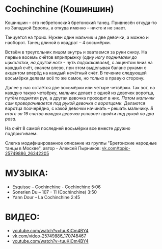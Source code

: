 Cochinchine (Кошиншин)
=========================

Кошиншин – это небретонский бретонский танец. Привнесён откуда-то из Западной Европы, а откуда именно – никто и не знает.

Танцуется на троих. Нужен один мальчик и две девочки, а можно и наоборот.
Танец длиной в квадрат – 4 восьмёрки.

Встаём в треугольник лицом внутрь и хватаемся за руки снизу. 
На первые восемь счётов вприпрыжку (_одну ногу поднимаем до щиколотки, на другой ноге - чуть подскакиваем_), с акцентом вниз на каждый счёт, скачем влево, при этом выделывая баланс руками с акцентом вперёд на каждый нечётный счёт. В течение следующей восьмёрки делаем всё то же самое, но только в правую сторону.

Далее у нас остаётся две восьмёрки или четыре четвёрки. Так вот, на каждую такую четвёрку, мальчик делает с одной из девочек воротца, путём поднятия рук, а другая девочка проходит в них. _Потом мальчик сам проворачивается под рукой девочки с воротцами._ Делаются воротца поочерёдно, с какой девочки начинать – решать мальчику. _В итоге за 16 счетов каждая девочка успевает пройти под рукой по два раза._

На счёт 8 самой последней восьмёрки все вместе дружно подпрыгиваем.

Слегка модифицированное описание из группы "Бретонские народные танцы в Москве", автор - Алексей Пырников: [vk.com/topic-25749886_26342205](https://vk.com/topic-25749886_26342205)

МУЗЫКА:
=======
- Esquisse – Cochinchine - Cochinchine 5:06
- Sonerien Du – 107 - 11 (Cochinchine) 3:50
- Yann Dour – La Cochinchine 2:45

ВИДЕО:
======
- [youtube.com/watch?v=tuuKiCm4BY4](https://www.youtube.com/watch?v=tuuKiCm4BY4)
- [vk.com/video-25749886_170748467](https://vk.com/video-25749886_170748467)
- [youtube.com/watch?v=tuuKiCm4BY4](https://www.youtube.com/watch?v=tuuKiCm4BY4)
